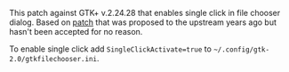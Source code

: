 This patch against GTK+ v.2.24.28 that enables single click in file chooser dialog. Based on [patch]( https://bugzilla.gnome.org/attachment.cgi?id=232189&action=diff) that was proposed to the upstream years ago but hasn't been accepted for no reason.

To enable single click add `SingleClickActivate=true` to `~/.config/gtk-2.0/gtkfilechooser.ini`.
